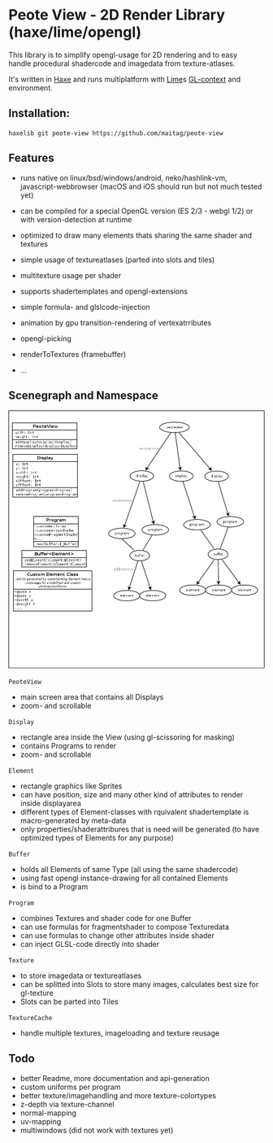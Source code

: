 # Peote View - 2D Render Library (haxe/lime/opengl)

This library is to simplify opengl-usage for 2D rendering and to easy  
handle procedural shadercode and imagedata from texture-atlases.
  
It's written in [Haxe](http://haxe.org) and runs multiplatform with [Lime](https://github.com/haxelime/lime)s [GL-context](https://github.com/haxelime/lime/tree/develop/src/lime/graphics/opengl) and environment.  

## Installation:
```
haxelib git peote-view https://github.com/maitag/peote-view
```


## Features

- runs native on linux/bsd/windows/android, neko/hashlink-vm, javascript-webbrowser
  (macOS and iOS should run but not much tested yet)  
- can be compiled for a special OpenGL version (ES 2/3 - webgl 1/2) or with version-detection at runtime
  
- optimized to draw many elements thats sharing the same shader and textures
- simple usage of textureatlases (parted into slots and tiles)
- multitexture usage per shader
- supports shadertemplates and opengl-extensions
- simple formula- and glslcode-injection
- animation by gpu transition-rendering of vertexatrributes
- opengl-picking
- renderToTextures (framebuffer)
- ...


## Scenegraph and Namespace

![scenegraph](doc/PeoteVIew.png?raw=true)

`PeoteView`
- main screen area that contains all Displays
- zoom- and scrollable


`Display`
- rectangle area inside the View (using gl-scissoring for masking)
- contains Programs to render
- zoom- and scrollable

	  
`Element`
- rectangle graphics like Sprites
- can have position, size and many other kind of attributes to render inside displayarea
- different types of Element-classes with rquivalent shadertemplate is macro-generated by meta-data
- only properties/shaderattribures that is need will be generated (to have optimized types of Elements for any purpose)



`Buffer`
- holds all Elements of same Type (all using the same shadercode)
- using fast opengl instance-drawing for all contained Elements
- is bind to a Program 


`Program`
- combines Textures and shader code for one Buffer
- can use formulas for fragmentshader to compose Texturedata 
- can use formulas to change other attributes inside shader
- can inject GLSL-code directly into shader

   
`Texture`
- to store imagedata or textureatlases
- can be splitted into Slots to store many images, calculates best size for gl-texture
- Slots can be parted into Tiles


`TextureCache`
- handle multiple textures, imageloading and texture reusage






## Todo
- better Readme, more documentation and api-generation
- custom uniforms per program
- better texture/imagehandling and more texture-colortypes
- z-depth via texture-channel
- normal-mapping
- uv-mapping
- multiwindows (did not work with textures yet)